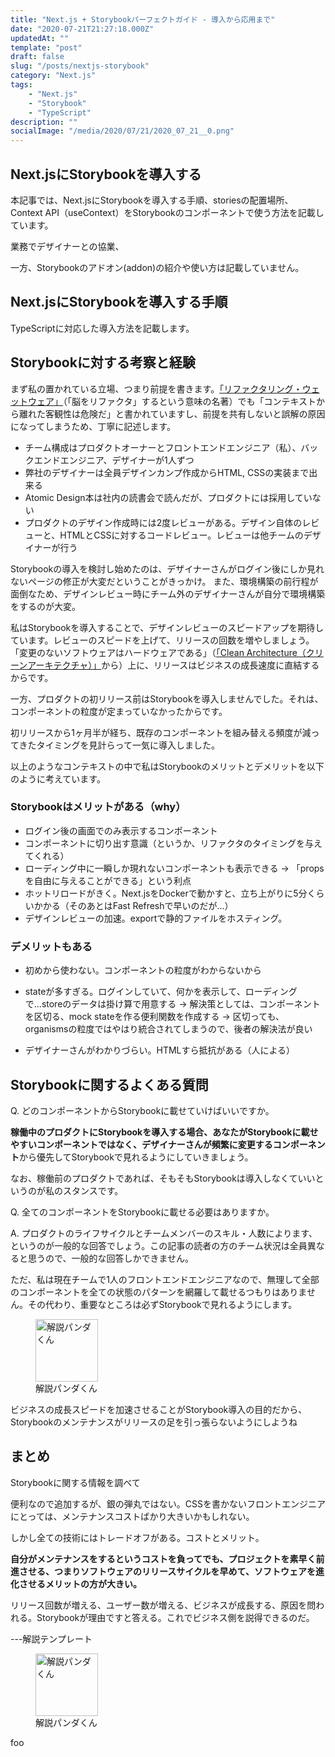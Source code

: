 ```yaml
---
title: "Next.js + Storybookパーフェクトガイド - 導入から応用まで"
date: "2020-07-21T21:27:18.000Z"
updatedAt: ""
template: "post"
draft: false
slug: "/posts/nextjs-storybook"
category: "Next.js"
tags:
    - "Next.js"
    - "Storybook"
    - "TypeScript"
description: ""
socialImage: "/media/2020/07/21/2020_07_21__0.png"
---
```


## Next.jsにStorybookを導入する



本記事では、Next.jsにStorybookを導入する手順、storiesの配置場所、Context API（useContext）をStorybookのコンポーネントで使う方法を記載しています。

業務でデザイナーとの協業、

一方、Storybookのアドオン(addon)の紹介や使い方は記載していません。

## Next.jsにStorybookを導入する手順
TypeScriptに対応した導入方法を記載します。

##


## Storybookに対する考察と経験
まず私の置かれている立場、つまり前提を書きます。[「リファクタリング・ウェットウェア」]()（「脳をリファクタ」するという意味の名著）でも「コンテキストから離れた客観性は危険だ」と書かれていますし、前提を共有しないと誤解の原因になってしまうため、丁寧に記述します。

- チーム構成はプロダクトオーナーとフロントエンドエンジニア（私）、バックエンドエンジニア、デザイナーが1人ずつ
- 弊社のデザイナーは全員デザインカンプ作成からHTML, CSSの実装まで出来る
- Atomic Design本は社内の読書会で読んだが、プロダクトには採用していない
- プロダクトのデザイン作成時には2度レビューがある。デザイン自体のレビューと、HTMLとCSSに対するコードレビュー。レビューは他チームのデザイナーが行う



Storybookの導入を検討し始めたのは、デザイナーさんがログイン後にしか見れないページの修正が大変だということがきっかけ。
また、環境構築の前行程が面倒なため、デザインレビュー時にチーム外のデザイナーさんが自分で環境構築をするのが大変。

私はStorybookを導入することで、デザインレビューのスピードアップを期待しています。レビューのスピードを上げて、リリースの回数を増やしましょう。「変更のないソフトウェアはハードウェアである」（[「Clean Architecture（クリーンアーキテクチャ）」]()から）上に、リリースはビジネスの成長速度に直結するからです。

一方、プロダクトの初リリース前はStorybookを導入しませんでした。それは、コンポーネントの粒度が定まっていなかったからです。

初リリースから1ヶ月半が経ち、既存のコンポーネントを組み替える頻度が減ってきたタイミングを見計らって一気に導入しました。

以上のようなコンテキストの中で私はStorybookのメリットとデメリットを以下のように考えています。

### Storybookはメリットがある（why）
- ログイン後の画面でのみ表示するコンポーネント
- コンポーネントに切り出す意識（というか、リファクタのタイミングを与えてくれる）
- ローディング中に一瞬しか現れないコンポーネントも表示できる
→ 「propsを自由に与えることができる」という利点
- ホットリロードがきく。Next.jsをDockerで動かすと、立ち上がりに5分くらいかかる（そのあとはFast Refreshで早いのだが...）
- デザインレビューの加速。exportで静的ファイルをホスティング。

### デメリットもある
- 初めから使わない。コンポーネントの粒度がわからないから
- stateが多すぎる。ログインしていて、何かを表示して、ローディングで...storeのデータは掛け算で用意する
→ 解決策としては、コンポーネントを区切る、mock stateを作る便利関数を作成する
→ 区切っても、organismsの粒度ではやはり統合されてしまうので、後者の解決法が良い

- デザイナーさんがわかりづらい。HTMLすら抵抗がある（人による）


## Storybookに関するよくある質問
Q. どのコンポーネントからStorybookに載せていけばいいですか。

**稼働中のプロダクトにStorybookを導入する場合、あなたがStorybookに載せやすいコンポーネントではなく、デザイナーさんが頻繁に変更するコンポーネント**から優先してStorybookで見れるようにしていきましょう。

なお、稼働前のプロダクトであれば、そもそもStorybookは導入しなくていいというのが私のスタンスです。

Q. 全てのコンポーネントをStorybookに載せる必要はありますか。

A. プロダクトのライフサイクルとチームメンバーのスキル・人数によります、というのが一般的な回答でしょう。この記事の読者の方のチーム状況は全員異なると思うので、一般的な回答しかできません。

ただ、私は現在チームで1人のフロントエンドエンジニアなので、無理して全部のコンポーネントを全ての状態のパターンを網羅して載せるつもりはありません。その代わり、重要なところは必ずStorybookで見れるようにします。

<div class="explain">
  <figure class="explain__figure">
    <div class="explain__figureWrapper">
      <img class="explain__figureImage" src="/photo.jpg" alt="解説パンダくん" width="100" height="100" data-lazy-loaded="true">
    </div>
    <figcaption class="explain__figureCaption">解説パンダくん</figcaption>
  </figure>
  <div class="explain__paragraphWrapper">
    <p class="explain__paragraphContent">ビジネスの成長スピードを加速させることがStorybook導入の目的だから、Storybookのメンテナンスがリリースの足を引っ張らないようにしようね</p>
  </div>
</div>

## まとめ
Storybookに関する情報を調べて

便利なので追加するが、銀の弾丸ではない。CSSを書かないフロントエンジニアにとっては、メンテナンスコストばかり大きいかもしれない。

しかし全ての技術にはトレードオフがある。コストとメリット。

**自分がメンテナンスをするというコストを負ってでも、プロジェクトを素早く前進させる、つまりソフトウェアのリリースサイクルを早めて、ソフトウェアを進化させるメリットの方が大きい。**

リリース回数が増える、ユーザー数が増える、ビジネスが成長する、原因を問われる。Storybookが理由ですと答える。これでビジネス側を説得できるのだ。


---解説テンプレート

<div class="explain">
  <figure class="explain__figure">
    <div class="explain__figureWrapper">
      <img class="explain__figureImage" src="/photo.jpg" alt="解説パンダくん" width="100" height="100" data-lazy-loaded="true">
    </div>
    <figcaption class="explain__figureCaption">解説パンダくん</figcaption>
  </figure>
  <div class="explain__paragraphWrapper">
    <p class="explain__paragraphContent">foo</p>
  </div>
</div>

